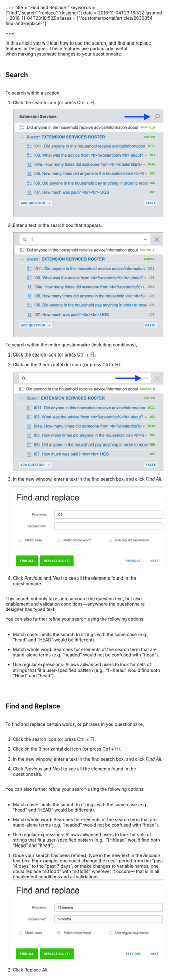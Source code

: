 +++
title = "Find and Replace "
keywords = ["find","search","replace","designer"]
date = 2016-11-04T23:18:52Z
lastmod = 2016-11-04T23:18:52Z
aliases = ["/customer/portal/articles/2630854-find-and-replace-"]

+++

In this article you will lean how to use the search, and find and
replace features in Designer. These features are particularly useful
when making systematic changes to your questionnaire.  
 

**Search**
----------

   
To search within a section,

1.  Click the search icon (or press Ctrl + F).  
      
    ![](images/711616.png)

2.  Enter a text in the search box that appears.  
      
    ![](images/711618.png)

To search within the entire questionnaire (including conditions),

1.  Click the search icon (or press Ctrl + F).

2.  Click on the 3 horizontal dot icon (or press Ctrl + H).  
      
    ![](images/711621.png)

3.  In the new window, enter a text in the find search box, and click
    *Find All*.  
      
    ![](images/711622.png)

4.  Click *Previous* and *Next* to see all the elements found in the
    questionnaire.

   
This search not only takes into account the question text, but also
enablement and validation conditions—anywhere the questionnaire designer
has typed text.  
  
You can also further refine your search using the following options:  
 

-   <span class="underline">Match case:</span> Limits the search to
    strings with the same case (e.g., “head” and “HEAD” would be
    different). 

-   <span class="underline">Match whole word:</span> Searches for
    elements of the search term that are stand-alone terms (e.g.
    “headed” would not be confused with “head”).

-   <span class="underline">Use regular expressions:</span> Allows
    advanced users to look for sets of strings that fit a user-specified
    pattern (e.g., “\[Hh\]ead” would find both “Head” and “head”).

   
 

**Find and Replace**
--------------------

   
To find and replace certain words, or phrases in you questionnaire,  
 

1.  Click the search icon (or press Ctrl + F).

2.  Click on the 3 horizontal dot icon (or press Ctrl + H).

3.  In the new window, enter a text in the find search box, and click
    *Find All*.

4.  Click *Previous* and *Next* to see all the elements found in the
    questionnaire.

   
You can also further refine your search using the following options:  
 

-   <span class="underline">Match case:</span> Limits the search to
    strings with the same case (e.g., “head” and “HEAD” would be
    different).

-   <span class="underline">Match whole word:</span> Searches for
    elements of the search term that are stand-alone terms (e.g.
    “headed” would not be confused with “head”).

-   <span class="underline">Use regular expressions:</span> Allows
    advanced users to look for sets of strings that fit a user-specified
    pattern (e.g., “\[Hh\]ead” would find both “Head” and “head”).

1.  Once your search has been refined, type in the new text in the
    *Replace* text box. For example, one could change the recall period
    from the “past 14 days” to the “past 7 days”, or make changes to
    variable names, one could replace “s01q04” with “s01q14” wherever it
    occurs— that is in all enablement conditions and all
    validations.![](images/711623.png)

2.  Click Replace All.
